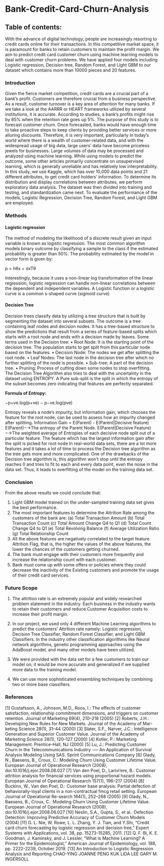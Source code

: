 # Bank-Credit-Card-Churn-Analysis

## Table of contents:


With the advance of digital technology, people are increasingly resorting to credit cards online for their transactions.
In this competitive market space, it is paramount for banks to retain customers to maintain the profit
margin. We aim to predict credit card customer churn using machine learning models to deal with customer churn
problems. We have applied four models including Logistic regression, Decision tree, Random Forest, and Light
GBM to our dataset which contains more than 10000 pieces and 20 features.

### Introduction
Given the fierce market competition, credit cards are a crucial part of a bank’s profit. Customers are therefore crucial
from a business perspective. As a result, customer turnover is a key area of attention for many banks. If we take a
look at the AARRR or HEART frameworks utilized by several institutions, it is accurate. According to studies, a
bank’s profits might rise by 85% when the retention rate goes up 5%. The purpose of this study is to forecast customer
churn. Once forecasted, banks would have enough time to take proactive steps to keep clients by providing better
services or more alluring discounts. Therefore, it is very important, particularly in today’s world where there is a
wealth of customer-related data, and with the widespread usage of big data, large users’ data have become priceless
jewels for businesses. Large volumes of data may be processed and analyzed using machine learning. While using
models to predict the outcome, some other articles primarily concentrate on unsupervised learning, which is generally
unreliable and has relatively low interpretability. In this study, we use Kaggle, which has over 10,000 data points and
21 different attributes, to get credit card holders’ information. To determine its distribution and display correlations
between attributes, we perform exploratory data analysis. The dataset was then divided into training and testing, and
standardization came next. To evaluate the performance of the models, Logistic Regression, Decision Tree, Random
Forest, and Light GBM are employed.

### Methods
  #### Logistic regression
  The method of modeling the likelihood of a discrete result given an input variable is known as logistic regression. The
  most common algorithm models binary outcome by classifying a sample to the class if the estimated probability is
  greater than 50%. The probability estimated by the model in vector form is given by:
  
  p = hθx = σxTθ
  
  Interestingly, because it uses a non-linear log transformation of the linear regression, logistic regression can handle
  non-linear correlations between the dependent and independent variables. A Logistic function or a logistic curve is a
  common s-shaped curve (sigmoid curve)
  
  #### Decision Tree
  Decision trees classify data by utilizing a tree structure that is built by segmenting the dataset into several subsets.
  The outcome is a tree containing leaf nodes and decision nodes. It has a tree-based structure to show the predictions
  that result from a series of feature-based splits which starts with a root node and ends with a decision made by leaves.
  Some terms used in the Decision tree:
    • Root Node: It is the starting point of the decision tree. The population starts to get split from this particular
    node based on the features.
    • Decision Node: The nodes we get after splitting the root node.
    • Leaf Nodes: The last node in the decision tree after which no further splitting of the node is possible.
    • Sub-tree: A part of the decision tree.
    • Pruning: Process of cutting down some nodes to stop overfitting.
  The Decision Tree Algorithm also tries to deal with the uncertainty in the dataset using ENTROPY. A Pure sub-split
  is the split in which the entropy of the subset becomes zero indicating that features are perfectly separated.
  
  <b>Formula of Entropy:</b>
  
  −p+ve.log(p+ve) − p−ve.log(pve)
  
  Entropy reveals a node’s impurity, but information gain, which chooses the feature for the root node, can be used to
  assess how an impurity changed after splitting.
  Information Gain = E(Parent) - E(Parent|Decisive feature)
  E(Parent)−→The entropy of the Parent Node.
  E(Parent|Decisive Feature)−→The weighted average of Entropies of each decisive node split out of a particular feature.
  The feature which has the largest information gain after the split is picked for root node
  In real-world data sets, there are a lot more features and it takes a lot of time to process the Decision tree algorithm
  as the tree gets more and more complicated. One of the drawbacks of the Decision tree algorithm is, this algorithm
  won’t stop until the entropy reaches 0 and tries to fit to each and every data point, even the noise in the data set.
  Thus, it leads to overfitting of the model on the training data set.

### Conclusion
From the above results we could conclude that:
1. Light GBM model trained on the under-sampled training data set gives the best performance.
2. The most important features to determine the Attrition Rate among the customers of the bank are:
  (a) Total Transaction Amount
  (b) Total Transaction Count
  (c) Total Amount Change Q4 to Q1
  (d) Total Count Change Q4 to Q1
  (e) Total Revolving Balance
  (f) Average Utilization Ratio
  (g) Total Relationship Count
3. All the above features are negatively correlated to the target feature Attrition Flag, that is, the higher the values
of the above features, the lower the chances of the customers getting churned.
4. The bank must engage with their customers more frequently and increase the relationship count with each
customer.
5. Bank must come up with some offers or policies where they could decrease the inactivity of the Existing customers
and promote the usage of their credit card services.

### Future Scope
1. The attrition rate is an extremely popular and widely researched problem statement in the industry. Each
business in the industry wants to retain their customers and reduce Customer Acquisition costs to increase their
profit margin.

2. In our project, we used only 4 different Machine Learning algorithms to predict the customers’ Attrition rate
namely: Logistic regression, Decision Tree Classifier, Random Forest Classifier, and Light GBM Classifiers. In
the industry other classification algorithms like Neural network algorithms, genetic programming approaches
using the AdaBoost model, and many other models have been utilized.
3. We were provided with the data set for a few customers to train our model on; it would be more accurate and
generalized if we supplied more data to the training model.
4. We can use more sophisticated ensembling techniques by combining two or more base classifiers.

### References
[1] Gustafsson, A., Johnson, M.D., Roos, I.: The effects of customer satisfaction, relationship commitment dimensions,
and triggers on customer retention. Journal of Marketing 69(4), 210–218 (2005)
[2] Roberts, J.H.: Developing New Rules for New Markets. Journal of the Academy of Mar- keting Science 28(1),
31–44 (2000)
[3] Slater, S.F., Narver, J.C.: Intelligence Generation and Superior Customer Value. Journal of the Academy of
Marketing Science 28(1), 120–127 (2000)
[4] Kotler, P.: Marketing Management. Prentice-Hall, NJ (2000)
[5] Lu, J.: Predicting Customer Churn in the Telecommunications Industry -— An Application of Survival Analysis
Modeling Using SAS. Sprint Communications Company
[6] Glady, N., Baesens, B., Croux, C.: Modeling Churn Using Customer Lifetime Value. European Journal of
Operational Research (2008), doi:10.1016/j.ejor.2008.06.027
[7] Van den Poel, D., Larivi‘ere, B.: Customer attrition analysis for financial services using proportional hazard
models. European Journal of Operational Research 157(1), 196–217 (2004)
[8] Buckinx, W., Van den Poel, D.: Customer base analysis: Partial defection of behaviorally-loyal clients in a
non-contractual fmcg retail setting. European Journal of Operational Re-search 164(1), 252–268 (2005)
[9] Glady, N., Baesens, B., Croux, C.: Modeling Churn Using Customer Lifetime Value. European Journal of
Operational Research (2008), doi:10.1016/j.ejor.2008.06.027
[10] Neslin, S.A., Gupta, S., et al.: Defection Detection: Improving Predictive Accuracy of Customer Churn Models
(2004)
[11] G. L. Nie, W. Rowe, L. L. Zhang, Y. J. Tian, and Y.Shi, “Credit card churn forecasting by logistic regression
and decision tree,” Expert Systems with Applications, vol. 38, pp. 15273-15285, 2011.
[12] Q. F. Bi, K. E. Goodman, J. Kaminsky, and J. Lessler, “What is Machine Learning? A Primer for the
Epidemiologist,” American Journal of Epidemiology, vol. 188, pp. 2222-2239, October 2019.
[13] An Introduction to Logistic Regression Analysis and Reporting CHAO-YING JOANNE PENG KUK LIDA LEE
GARY M. INGERSOLL
